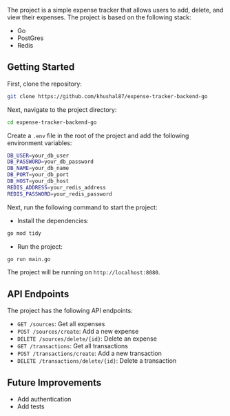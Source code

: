 The project is a simple expense tracker that allows users to add, delete, and view their expenses. The project is based on the following stack:

- Go
- PostGres
- Redis

## Getting Started

First, clone the repository:

```bash
git clone https://github.com/khushal87/expense-tracker-backend-go
```

Next, navigate to the project directory:

```bash
cd expense-tracker-backend-go
```

Create a `.env` file in the root of the project and add the following environment variables:

```bash
DB_USER=your_db_user
DB_PASSWORD=your_db_password
DB_NAME=your_db_name
DB_PORT=your_db_port
DB_HOST=your_db_host
REDIS_ADDRESS=your_redis_address
REDIS_PASSWORD=your_redis_password
```

Next, run the following command to start the project:

- Install the dependencies:

```bash
go mod tidy
```

- Run the project:

```bash
go run main.go
```

The project will be running on `http://localhost:8080`.

## API Endpoints

The project has the following API endpoints:

- `GET /sources`: Get all expenses
- `POST /sources/create`: Add a new expense
- `DELETE /sources/delete/{id}`: Delete an expense
- `GET /transactions`: Get all transactions
- `POST /transactions/create`: Add a new transaction
- `DELETE /transactions/delete/{id}`: Delete a transaction

## Future Improvements

- Add authentication
- Add tests
